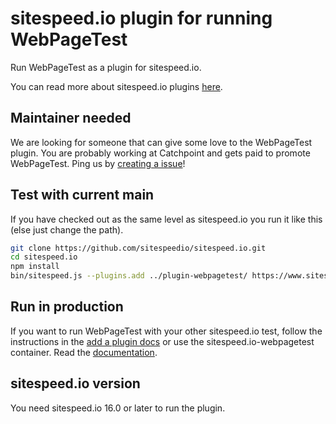 # sitespeed.io plugin for running WebPageTest

Run WebPageTest as a plugin for sitespeed.io.

You can read more about sitespeed.io plugins [here](https://www.sitespeed.io/documentation/sitespeed.io/plugins/).



## Maintainer needed
We are looking for someone that can give some love to the WebPageTest plugin. You are probably working at Catchpoint and gets paid to promote WebPageTest. Ping us by [creating a issue](https://github.com/sitespeedio/plugin-webpagetest/issues/new)!

## Test with current main

If you have checked out as the same level as sitespeed.io you run it like this (else just change the path).

```bash
git clone https://github.com/sitespeedio/sitespeed.io.git
cd sitespeed.io
npm install
bin/sitespeed.js --plugins.add ../plugin-webpagetest/ https://www.sitespeed.io/ -n 1 --webpagetest.key YOUR_KEY
```

## Run in production
If you want to run WebPageTest with your other sitespeed.io test, follow the instructions in the [add a plugin docs](https://www.sitespeed.io/documentation/sitespeed.io/plugins/#add-a-plugin) or use the sitespeed.io-webpagetest container. Read the [documentation](https://www.sitespeed.io/documentation/sitespeed.io/webpagetest/).
## sitespeed.io version

You need sitespeed.io 16.0 or later to run the plugin.
